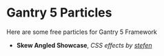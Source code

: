 # Gantry 5 Particles

Here are some free particles for Gantry 5 Framework

* **Skew Angled Showcase**, *CSS effects by [stefen](http://codepen.io/stefen/pen/bZJodV)*